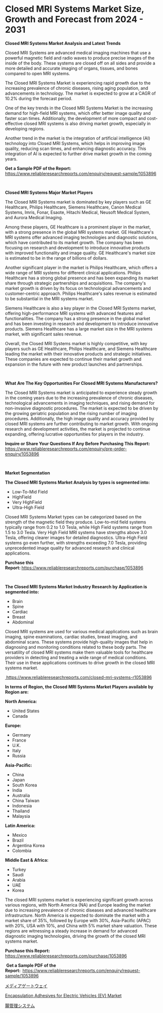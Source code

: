 <p><h1>Closed MRI Systems Market Size, Growth and Forecast from 2024 - 2031</h1></p><p><strong>Closed MRI Systems Market Analysis and Latest Trends</strong></p>
<p><p>Closed MRI Systems are advanced medical imaging machines that use a powerful magnetic field and radio waves to produce precise images of the inside of the body. These systems are closed off on all sides and provide a more detailed and accurate imaging of organs, tissues, and bones compared to open MRI systems.</p><p>The Closed MRI Systems Market is experiencing rapid growth due to the increasing prevalence of chronic diseases, rising aging population, and advancements in technology. The market is expected to grow at a CAGR of 10.2% during the forecast period.</p><p>One of the key trends in the Closed MRI Systems Market is the increasing demand for high-field MRI systems, which offer better image quality and faster scan times. Additionally, the development of more compact and cost-effective closed MRI systems is also driving market growth, especially in developing regions.</p><p>Another trend in the market is the integration of artificial intelligence (AI) technology into Closed MRI Systems, which helps in improving image quality, reducing scan times, and enhancing diagnostic accuracy. This integration of AI is expected to further drive market growth in the coming years.</p></p>
<p><strong>Get a Sample PDF of the Report:&nbsp;</strong> <a href="https://www.reliableresearchreports.com/enquiry/request-sample/1053896">https://www.reliableresearchreports.com/enquiry/request-sample/1053896</a></p>
<p>&nbsp;</p>
<p><strong>Closed MRI Systems Major Market Players</strong></p>
<p><p>The Closed MRI Systems market is dominated by key players such as GE Healthcare, Philips Healthcare, Siemens Healthcare, Canon Medical Systems, Imris, Fonar, Esaote, Hitachi Medical, Neusoft Medical System, and Aurora Medical Imaging. </p><p>Among these players, GE Healthcare is a prominent player in the market, with a strong presence in the global MRI systems market. GE Healthcare's MRI systems offer advanced imaging technologies and diagnostic solutions, which have contributed to its market growth. The company has been focusing on research and development to introduce innovative products with improved functionality and image quality. GE Healthcare's market size is estimated to be in the range of billions of dollars.</p><p>Another significant player in the market is Philips Healthcare, which offers a wide range of MRI systems for different clinical applications. Philips Healthcare has a strong global presence and has been expanding its market share through strategic partnerships and acquisitions. The company's market growth is driven by its focus on technological advancements and customer-centric approach. Philips Healthcare's sales revenue is estimated to be substantial in the MRI systems market.</p><p>Siemens Healthcare is also a key player in the Closed MRI Systems market, offering high-performance MRI systems with advanced features and functionalities. The company has a strong presence in the global market and has been investing in research and development to introduce innovative products. Siemens Healthcare has a large market size in the MRI systems market, with significant sales revenue.</p><p>Overall, the Closed MRI Systems market is highly competitive, with key players such as GE Healthcare, Philips Healthcare, and Siemens Healthcare leading the market with their innovative products and strategic initiatives. These companies are expected to continue their market growth and expansion in the future with new product launches and partnerships.</p></p>
<p>&nbsp;</p>
<p><strong>What Are The Key Opportunities For Closed MRI Systems Manufacturers?</strong></p>
<p><p>The Closed MRI Systems market is anticipated to experience steady growth in the coming years due to the increasing prevalence of chronic diseases, technological advancements in imaging techniques, and rising demand for non-invasive diagnostic procedures. The market is expected to be driven by the growing geriatric population and the rising number of imaging procedures. Additionally, the high image quality and accuracy provided by closed MRI systems are further contributing to market growth. With ongoing research and development activities, the market is projected to continue expanding, offering lucrative opportunities for players in the industry.</p></p>
<p><strong>Inquire or Share Your Questions If Any Before Purchasing This Report:</strong> <a href="https://www.reliableresearchreports.com/enquiry/pre-order-enquiry/1053896">https://www.reliableresearchreports.com/enquiry/pre-order-enquiry/1053896</a></p>
<p>&nbsp;</p>
<p><strong>Market Segmentation</strong></p>
<p><strong>The Closed MRI Systems Market Analysis by types is segmented into:</strong></p>
<p><ul><li>Low-To-Mid Field</li><li>HighField</li><li>Very HighField</li><li>Ultra-High Field</li></ul></p>
<p><p>Closed MRI Systems Market types can be categorized based on the strength of the magnetic field they produce. Low-to-mid field systems typically range from 0.2 to 1.0 Tesla, while High Field systems range from 1.5 to 3.0 Tesla. Very High Field MRI systems have strengths above 3.0 Tesla, offering clearer images for detailed diagnostics. Ultra-High Field systems go even further, with strengths exceeding 7.0 Tesla, providing unprecedented image quality for advanced research and clinical applications.</p></p>
<p><strong>Purchase this Report:&nbsp;</strong><a href="https://www.reliableresearchreports.com/purchase/1053896">https://www.reliableresearchreports.com/purchase/1053896</a></p>
<p>&nbsp;</p>
<p><strong>The Closed MRI Systems Market Industry Research by Application is segmented into:</strong></p>
<p><ul><li>Brain</li><li>Spine</li><li>Cardiac</li><li>Breast</li><li>Abdominal</li></ul></p>
<p><p>Closed MRI systems are used for various medical applications such as brain imaging, spine examinations, cardiac studies, breast imaging, and abdominal scans. These systems provide high-quality images that help in diagnosing and monitoring conditions related to these body parts. The versatility of closed MRI systems make them valuable tools for healthcare providers in detecting and treating a wide range of medical conditions. Their use in these applications continues to drive growth in the closed MRI systems market.</p></p>
<p><a href="https://www.reliableresearchreports.com/closed-mri-systems-r1053896">&nbsp;https://www.reliableresearchreports.com/closed-mri-systems-r1053896</a></p>
<p><strong>In terms of Region, the Closed MRI Systems Market Players available by Region are:</strong></p>
<p>
    <p> <strong> North America: </strong>
        <ul>
            <li>United States</li>
            <li>Canada</li>
        </ul>
        </p> 
    <p> <strong> Europe: </strong>
        <ul>
            <li>Germany</li>
            <li>France</li>
            <li>U.K.</li>
            <li>Italy</li>
            <li>Russia</li>
        </ul>
        </p> 
    <p> <strong> Asia-Pacific: </strong>
        <ul>
            <li>China</li>
            <li>Japan</li>
            <li>South Korea</li>
            <li>India</li>
            <li>Australia</li>
            <li>China Taiwan</li>
            <li>Indonesia</li>
            <li>Thailand</li>
            <li>Malaysia</li>
        </ul>
        </p> 
    <p> <strong> Latin America: </strong>
        <ul>
            <li>Mexico</li>
            <li>Brazil</li>
            <li>Argentina Korea</li>
            <li>Colombia</li>
        </ul>
        </p> 
    <p> <strong> Middle East & Africa: </strong>
        <ul>
            <li>Turkey</li>
            <li>Saudi</li>
            <li>Arabia</li>
            <li>UAE</li>
            <li>Korea</li>
        </ul>
    </p>
    </p>
<p><p>The closed MRI systems market is experiencing significant growth across various regions, with North America (NA) and Europe leading the market due to increasing prevalence of chronic diseases and advanced healthcare infrastructure. North America is expected to dominate the market with a market share of 35%, followed by Europe with 30%, Asia-Pacific (APAC) with 20%, USA with 10%, and China with 5% market share valuation. These regions are witnessing a steady increase in demand for advanced diagnostic imaging technologies, driving the growth of the closed MRI systems market.</p></p>
<p><strong>Purchase this Report: </strong><a href="https://www.reliableresearchreports.com/purchase/1053896">https://www.reliableresearchreports.com/purchase/1053896</a></p>
<p>&nbsp;<strong>Get a Sample PDF of the Report:&nbsp;&nbsp;</strong><a href="https://www.reliableresearchreports.com/enquiry/request-sample/1053896">https://www.reliableresearchreports.com/enquiry/request-sample/1053896</a></p>
<p><strong></strong></p>
<p><p><a href="https://github.com/vtbvgl20191192/Market-Research-Report-List-2/blob/main/938796647493.md">メディアゲートウェイ</a></p><p><a href="https://issuu.com/reportprime-2/docs/encapsulation-adhesives-for-electric-vehicles-ev-m">Encapsulation Adhesives for Electric Vehicles (EV) Market</a></p><p><a href="https://github.com/avwofrml53535/Market-Research-Report-List-2/blob/main/861415547492.md">腸管理システム</a></p></p>